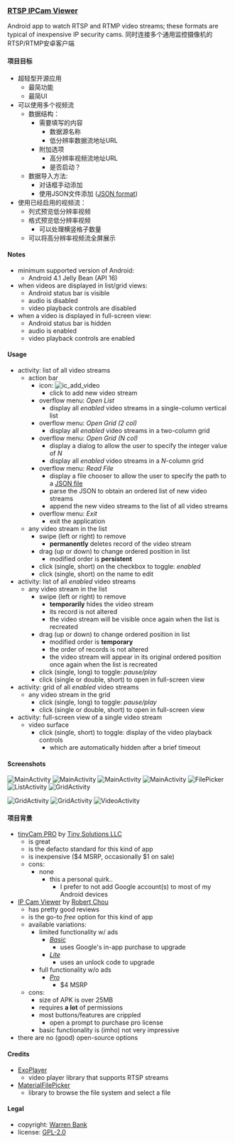 ### [RTSP IPCam Viewer](https://github.com/warren-bank/Android-RTSP-IPCam-Viewer)

Android app to watch RTSP and RTMP video streams; these formats are typical of inexpensive IP security cams.
同时连接多个通用监控摄像机的RTSP/RTMP安卓客户端

#### 项目目标
* 超轻型开源应用
  * 最简功能
  * 最简UI
* 可以使用多个视频流
  * 数据结构：
    * 需要填写的内容
      * 数据源名称
      * 低分辨率数据流地址URL
    * 附加选项
      * 高分辨率视频流地址URL
      * 是否启动？
  * 数据导入方法:
    * 对话框手动添加
    * 使用JSON文件添加 ([JSON format](https://github.com/warren-bank/Android-RTSP-IPCam-Viewer/blob/master/.etc/sample_file_import_data/video_streams.json))
* 使用已经启用的视频流：
  * 列式预览低分辨率视频
  * 格式预览低分辨率视频
    * 可以处理横竖格子数量
  * 可以将高分辨率视频流全屏展示

#### Notes

* minimum supported version of Android:
  * Android 4.1 Jelly Bean (API 16)
* when videos are displayed in list/grid views:
  * Android status bar is visible
  * audio is disabled
  * video playback controls are disabled
* when a video is displayed in full-screen view:
  * Android status bar is hidden
  * audio is enabled
  * video playback controls are enabled

#### Usage

* activity: list of all video streams
  - action bar
    * icon: ![ic_add_video](https://github.com/google/material-design-icons/raw/4.0.0/android/content/add_circle_outline/materialicons/black/res/drawable-mdpi/baseline_add_circle_outline_black_18.png)
      - click to add new video stream
    * overflow menu: _Open List_
      - display all _enabled_ video streams in a single-column vertical list
    * overflow menu: _Open Grid (2 col)_
      - display all _enabled_ video streams in a two-column grid
    * overflow menu: _Open Grid (N col)_
      - display a dialog to allow the user to specify the integer value of _N_
      - display all _enabled_ video streams in a _N_-column grid
    * overflow menu: _Read File_
      - display a file chooser to allow the user to specify the path to a [JSON file](https://github.com/warren-bank/Android-RTSP-IPCam-Viewer/blob/master/.etc/sample_file_import_data/video_streams.json)
      - parse the JSON to obtain an ordered list of new video streams
      - append the new video streams to the list of all video streams
    * overflow menu: _Exit_
      - exit the application
  - any video stream in the list
    * swipe (left or right) to remove
      - __permanently__ deletes record of the video stream
    * drag (up or down) to change ordered position in list
      - modified order is __persistent__
    * click (single, short) on the checkbox to toggle: _enabled_
    * click (single, short) on the name to edit
* activity: list of all _enabled_ video streams
  - any video stream in the list
    * swipe (left or right) to remove
      - __temporarily__ hides the video stream
      - its record is not altered
      - the video stream will be visible once again when the list is recreated
    * drag (up or down) to change ordered position in list
      - modified order is __temporary__
      - the order of records is not altered
      - the video stream will appear in its original ordered position once again when the list is recreated
    * click (single, long) to toggle: _pause/play_
    * click (single or double, short) to open in full-screen view
* activity: grid of all _enabled_ video streams
  - any video stream in the grid
    * click (single, long) to toggle: _pause/play_
    * click (single or double, short) to open in full-screen view
* activity: full-screen view of a single video stream
  - video surface
    * click (single, short) to toggle: display of the video playback controls
      - which are automatically hidden after a brief timeout

#### Screenshots

<!-- portrait -->
![MainActivity](./.etc/screenshots/01-main.png)
![MainActivity](./.etc/screenshots/02-main-menu.png)
![MainActivity](./.etc/screenshots/03-main-menu.png)
![MainActivity](./.etc/screenshots/04-main-menu-edit.png)
![FilePicker](./.etc/screenshots/10-import.png)
![ListActivity](./.etc/screenshots/05-list.png)
![GridActivity](./.etc/screenshots/06-grid-2col.png)
<br>
<!-- landscape -->
![GridActivity](./.etc/screenshots/07-grid-3col.png)
![GridActivity](./.etc/screenshots/08-grid-4col.png)
![VideoActivity](./.etc/screenshots/09-fullscreen.png)

#### 项目背景

* [tinyCam PRO](https://play.google.com/store/apps/details?id=com.alexvas.dvr.pro) by [Tiny Solutions LLC](https://tinycammonitor.com/)
  * is great
  * is the defacto standard for this kind of app
  * is inexpensive ($4 MSRP, occasionally $1 on sale)
  * cons:
    * none
      * this a personal quirk..
        * I prefer to not add Google account(s) to most of my Android devices
* [IP Cam Viewer](https://hit-mob.com/ip-cam-viewer-android/) by [Robert Chou](mailto:robert.chou@gmail.com)
  * has pretty good reviews
  * is the go-to _free_ option for this kind of app
  * available variations:
    * limited functionality w/ ads
      * [_Basic_](https://play.google.com/store/apps/details?id=com.rcreations.ipcamviewerBasic)
        * uses Google's in-app purchase to upgrade
      * [_Lite_](https://play.google.com/store/apps/details?id=com.rcreations.ipcamviewer)
        * uses an unlock code to upgrade
    * full functionality w/o ads
      * [_Pro_](https://play.google.com/store/apps/details?id=com.rcreations.WebCamViewerPaid)
        * $4 MSRP
  * cons:
    * size of APK is over 25MB
    * requires __a lot__ of permissions
    * most buttons/features are crippled
      * open a prompt to purchase pro license
    * basic functionality is (imho) not very impressive
* there are no (good) open-source options

#### Credits

* [ExoPlayer](https://github.com/google/ExoPlayer)
  * video player library that supports RTSP streams
* [MaterialFilePicker](https://github.com/nbsp-team/MaterialFilePicker)
  * library to browse the file system and select a file

#### Legal

* copyright: [Warren Bank](https://github.com/warren-bank)
* license: [GPL-2.0](https://www.gnu.org/licenses/old-licenses/gpl-2.0.txt)
